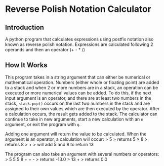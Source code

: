 # Reverse Polish Notation Calculator

## Introduction

A python program that calculates expressions using postfix notation also known as reverse polish notation. Expressions are calculated following 2 operands and then an operator (+ - * /)

## How It Works

This program takes in a string argument that can either be numerical or mathematical operation. Numbers (either whole or floating point) are added to a stack and when 2 or more numbers are in a stack, an operation can be executed or more numerical values can be added. To do this, if the next input argument is an operator, and there are at least two numbers in the stack, `stack.pop()` occurs on the last two numbers in the stack and are assigned to their own values which are then executed by the operator. After a calculation occurs, the result gets added to the stack. The calculator can continue to take in new arguments, start a new calculation with an `n` argument, or exit the program with `q`.

Adding one argument will return the value to be calculated. When the argument is an operator, a calculation will occur:
    > 5 
    > returns 5
    > 8
    > returns 8
    > +
    > will add 5 and 8 to return 13

The program can also take an argument with several numbers or operators:
    > 5 5 5 8 + + -
    > returns -13.0
    > 13 +
    > returns 0.0
